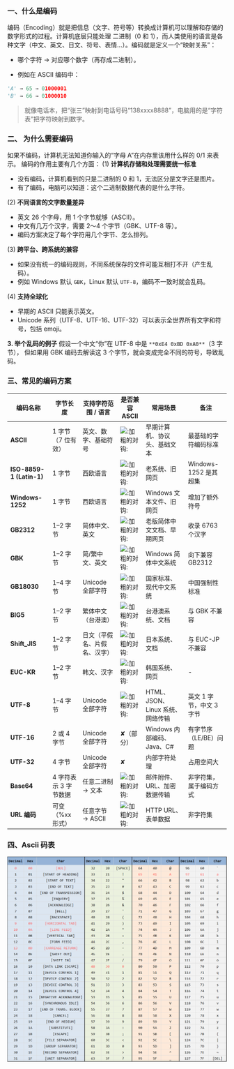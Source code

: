 ### 一、什么是编码
编码（Encoding）就是把信息（文字、符号等）转换成计算机可以理解和存储的数字形式的过程。计算机底层只能处理 二进制（0 和 1），而人类使用的语言是各种文字（中文、英文、日文、符号、表情…）。编码就是定义一个“映射关系”：

- 哪个字符 → 对应哪个数字（再存成二进制）。

- 例如在 ASCII 编码中：

```python
'A' → 65 → 01000001
'B' → 66 → 01000010
```

> 就像电话本，把“张三”映射到电话号码“138xxxx8888”，电脑用的是“字符表”把字符映射到数字。

### 二、 为什么需要编码

如果不编码，计算机无法知道你输入的“字母 A”在内存里该用什么样的 0/1 来表示。
 编码的作用主要有几个方面：
(1) **计算机存储和处理需要统一标准**

- 没有编码，计算机看到的只是二进制的 0 和 1，无法区分是文字还是图片。
- 有了编码，电脑可以知道：这个二进制数据代表的是什么字符。

(2) **不同语言的文字数量差异**

- 英文 26 个字母，用 1 个字节就够（ASCII）。
- 中文有几万个汉字，需要 2～4 个字节（GBK、UTF-8 等）。
- 编码方案决定了每个字符用几个字节、怎么排列。

(3) **跨平台、跨系统的兼容**

- 如果没有统一的编码规则，不同系统保存的文件可能互相打不开（产生乱码）。
- 例如 Windows 默认 `GBK`，Linux 默认 `UTF-8`，编码不一致时就会乱码。

(4) **支持全球化**

- 早期的 ASCII 只能表示英文。
- Unicode 系列（UTF-8、UTF-16、UTF-32）可以表示全世界所有文字和符号，包括 emoji。

**3. 举个乱码的例子**
假设一个中文“你”在 UTF-8 中是 `**0xE4 0xBD 0xA0**`（3 字节），
 但如果用 GBK 编码去解读这 3 个字节，就会变成完全不同的符号，导致乱码。



### 三、常见的编码方案

| 编码名称 | 字节长度 | 支持字符范围 / 语言 | 是否兼容 ASCII | 常用场景 | 备注 |
|----------|----------|---------------------|----------------|----------|------|
| **ASCII** | 1 字节（7 位有效） | 英文、数字、基础符号 | ![:加粗的对钩:](https://a.slack-edge.com/production-standard-emoji-assets/14.0/google-medium/2714-fe0f.png) | 早期计算机、协议头、基础文本 | 最基础的字符编码标准 |
| **ISO-8859-1 (Latin-1)** | 1 字节 | 西欧语言 | ![:加粗的对钩:](https://a.slack-edge.com/production-standard-emoji-assets/14.0/google-medium/2714-fe0f.png) | 老系统、旧网页 | Windows-1252 是其超集 |
| **Windows-1252** | 1 字节 | 西欧语言 | ![:加粗的对钩:](https://a.slack-edge.com/production-standard-emoji-assets/14.0/google-medium/2714-fe0f.png) | Windows 文本文件、旧网页 | 增加了额外符号 |
| **GB2312** | 1–2 字节 | 简体中文、英文 | ![:加粗的对钩:](https://a.slack-edge.com/production-standard-emoji-assets/14.0/google-medium/2714-fe0f.png) | 老版简体中文文档、早期网页 | 收录 6763 个汉字 |
| **GBK** | 1–2 字节 | 简/繁中文、英文 | ![:加粗的对钩:](https://a.slack-edge.com/production-standard-emoji-assets/14.0/google-medium/2714-fe0f.png) | Windows 简体中文系统 | 向下兼容 GB2312 |
| **GB18030** | 1–4 字节 | Unicode 全部字符 | ![:加粗的对钩:](https://a.slack-edge.com/production-standard-emoji-assets/14.0/google-medium/2714-fe0f.png) | 国家标准、现代中文系统 | 中国强制性标准 |
| **BIG5** | 1–2 字节 | 繁体中文（台港澳） | ![:加粗的对钩:](https://a.slack-edge.com/production-standard-emoji-assets/14.0/google-medium/2714-fe0f.png) | 台港澳系统、文档 | 与 GBK 不兼容 |
| **Shift_JIS** | 1–2 字节 | 日文（平假名、片假名、汉字） | ![:加粗的对钩:](https://a.slack-edge.com/production-standard-emoji-assets/14.0/google-medium/2714-fe0f.png) | 日本系统、文档 | 与 EUC-JP 不兼容 |
| **EUC-KR** | 1–2 字节 | 韩文、汉字 | ![:加粗的对钩:](https://a.slack-edge.com/production-standard-emoji-assets/14.0/google-medium/2714-fe0f.png) | 韩国系统、网页 | - |
| **UTF-8** | 1–4 字节 | Unicode 全部字符 | ![:加粗的对钩:](https://a.slack-edge.com/production-standard-emoji-assets/14.0/google-medium/2714-fe0f.png) | HTML、JSON、Linux 系统、网络传输 | 英文 1 字节，中文 3 字节 |
| **UTF-16** | 2 或 4 字节 | Unicode 全部字符 | ✘（部分） | Windows 内部编码、Java、C# | 有字节序（LE/BE）问题 |
| **UTF-32** | 4 字节 | Unicode 全部字符 | ✘ | 内部字符处理 | 占用空间大 |
| **Base64** | 4 字符表示 3 字节数据 | 任意二进制 → 文本 | ![:加粗的对钩:](https://a.slack-edge.com/production-standard-emoji-assets/14.0/google-medium/2714-fe0f.png) | 邮件附件、URL、加密数据传输 | 非字符集，属于编码方式 |
| **URL 编码** | 可变（%xx 形式） | 任意字节 → ASCII | ![:加粗的对钩:](https://a.slack-edge.com/production-standard-emoji-assets/14.0/google-medium/2714-fe0f.png) | HTTP URL、表单数据 | 非字符集 |


### 四、Ascii 码表
![ascii_table](..\images\ascii_table.png)

